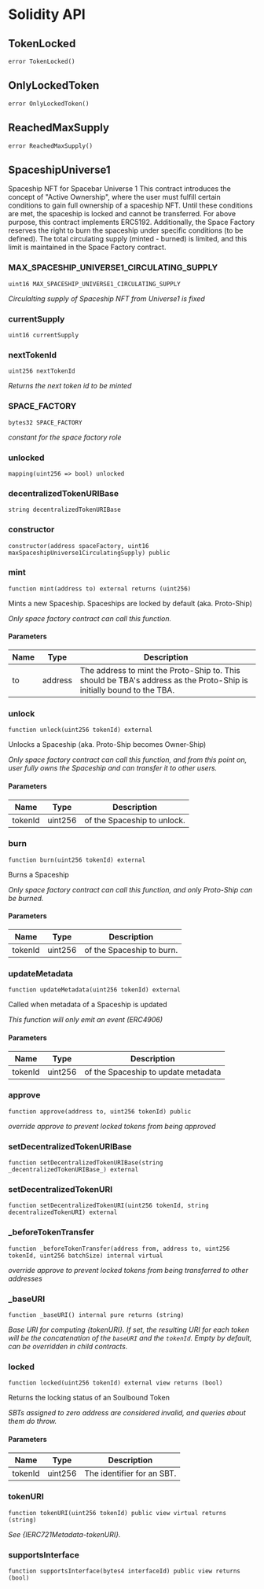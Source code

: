 # Solidity API

## TokenLocked

```solidity
error TokenLocked()
```

## OnlyLockedToken

```solidity
error OnlyLockedToken()
```

## ReachedMaxSupply

```solidity
error ReachedMaxSupply()
```

## SpaceshipUniverse1

Spaceship NFT for Spacebar Universe 1
This contract introduces the concept of "Active Ownership", where the user must fulfill
certain conditions to gain full ownership of a spaceship NFT.
Until these conditions are met, the spaceship is locked and cannot be transferred.
For above purpose, this contract implements ERC5192.
Additionally, the Space Factory reserves the right to burn the spaceship under specific conditions (to be defined).
The total circulating supply (minted - burned) is limited, and this limit is maintained in the Space Factory contract.

### MAX_SPACESHIP_UNIVERSE1_CIRCULATING_SUPPLY

```solidity
uint16 MAX_SPACESHIP_UNIVERSE1_CIRCULATING_SUPPLY
```

_Circulalting supply of Spaceship NFT from Universe1 is fixed_

### currentSupply

```solidity
uint16 currentSupply
```

### nextTokenId

```solidity
uint256 nextTokenId
```

_Returns the next token id to be minted_

### SPACE_FACTORY

```solidity
bytes32 SPACE_FACTORY
```

_constant for the space factory role_

### unlocked

```solidity
mapping(uint256 => bool) unlocked
```

### decentralizedTokenURIBase

```solidity
string decentralizedTokenURIBase
```

### constructor

```solidity
constructor(address spaceFactory, uint16 maxSpaceshipUniverse1CirculatingSupply) public
```

### mint

```solidity
function mint(address to) external returns (uint256)
```

Mints a new Spaceship. Spaceships are locked by default (aka. Proto-Ship)

_Only space factory contract can call this function._

#### Parameters

| Name | Type | Description |
| ---- | ---- | ----------- |
| to | address | The address to mint the Proto-Ship to. This should be TBA's address as the Proto-Ship is initially bound to the TBA. |

### unlock

```solidity
function unlock(uint256 tokenId) external
```

Unlocks a Spaceship (aka. Proto-Ship becomes Owner-Ship)

_Only space factory contract can call this function, and from this point on,
user fully owns the Spaceship and can transfer it to other users._

#### Parameters

| Name | Type | Description |
| ---- | ---- | ----------- |
| tokenId | uint256 | of the Spaceship to unlock. |

### burn

```solidity
function burn(uint256 tokenId) external
```

Burns a Spaceship

_Only space factory contract can call this function, and only Proto-Ship can be burned._

#### Parameters

| Name | Type | Description |
| ---- | ---- | ----------- |
| tokenId | uint256 | of the Spaceship to burn. |

### updateMetadata

```solidity
function updateMetadata(uint256 tokenId) external
```

Called when metadata of a Spaceship is updated

_This function will only emit an event (ERC4906)_

#### Parameters

| Name | Type | Description |
| ---- | ---- | ----------- |
| tokenId | uint256 | of the Spaceship to update metadata |

### approve

```solidity
function approve(address to, uint256 tokenId) public
```

_override approve to prevent locked tokens from being approved_

### setDecentralizedTokenURIBase

```solidity
function setDecentralizedTokenURIBase(string _decentralizedTokenURIBase_) external
```

### setDecentralizedTokenURI

```solidity
function setDecentralizedTokenURI(uint256 tokenId, string decentralizedTokenURI) external
```

### _beforeTokenTransfer

```solidity
function _beforeTokenTransfer(address from, address to, uint256 tokenId, uint256 batchSize) internal virtual
```

_override approve to prevent locked tokens from being transferred to other addresses_

### _baseURI

```solidity
function _baseURI() internal pure returns (string)
```

_Base URI for computing {tokenURI}. If set, the resulting URI for each
token will be the concatenation of the `baseURI` and the `tokenId`. Empty
by default, can be overridden in child contracts._

### locked

```solidity
function locked(uint256 tokenId) external view returns (bool)
```

Returns the locking status of an Soulbound Token

_SBTs assigned to zero address are considered invalid, and queries
about them do throw._

#### Parameters

| Name | Type | Description |
| ---- | ---- | ----------- |
| tokenId | uint256 | The identifier for an SBT. |

### tokenURI

```solidity
function tokenURI(uint256 tokenId) public view virtual returns (string)
```

_See {IERC721Metadata-tokenURI}._

### supportsInterface

```solidity
function supportsInterface(bytes4 interfaceId) public view returns (bool)
```

